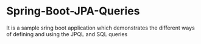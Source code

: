 # Spring-Boot-JPA-Queries
It is a sample sring boot application which demonstrates the different ways of defining and using the JPQL and SQL queries
